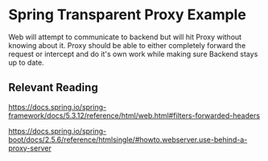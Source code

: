# Spring Transparent Proxy Example

Web will attempt to communicate to backend but will hit Proxy without knowing about it. Proxy
should be able to either completely forward the request or intercept and do it's own work while
making sure Backend stays up to date.

## Relevant Reading

https://docs.spring.io/spring-framework/docs/5.3.12/reference/html/web.html#filters-forwarded-headers

https://docs.spring.io/spring-boot/docs/2.5.6/reference/htmlsingle/#howto.webserver.use-behind-a-proxy-server

